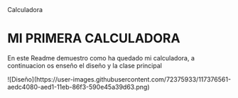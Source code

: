 <html>
<head>
  <tittle>Calculadora</tittle>  
</head>
  <body>
    <h1>MI PRIMERA CALCULADORA</h1>
    <p>En este Readme demuestro como ha quedado mi calculadora, a continuacion os enseño el diseño y la clase principal</p>
   ![Diseño](https://user-images.githubusercontent.com/72375933/117376561-aedc4080-aed1-11eb-86f3-590e45a39d63.png)
  </body>

</html>
